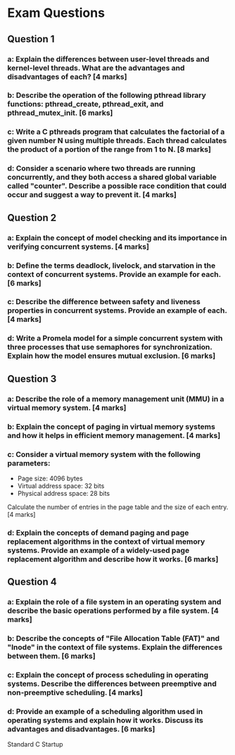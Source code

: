 # Exam Questions

## Question 1

### a: Explain the differences between user-level threads and kernel-level threads. What are the advantages and disadvantages of each? [4 marks]

### b: Describe the operation of the following pthread library functions: pthread_create, pthread_exit, and pthread_mutex_init. [6 marks]

### c: Write a C pthreads program that calculates the factorial of a given number N using multiple threads. Each thread calculates the product of a portion of the range from 1 to N. [8 marks]

### d: Consider a scenario where two threads are running concurrently, and they both access a shared global variable called "counter". Describe a possible race condition that could occur and suggest a way to prevent it. [4 marks]

## Question 2

### a: Explain the concept of model checking and its importance in verifying concurrent systems. [4 marks]

### b: Define the terms deadlock, livelock, and starvation in the context of concurrent systems. Provide an example for each. [6 marks]

### c: Describe the difference between safety and liveness properties in concurrent systems. Provide an example of each. [4 marks]

### d: Write a Promela model for a simple concurrent system with three processes that use semaphores for synchronization. Explain how the model ensures mutual exclusion. [6 marks]

## Question 3

### a: Describe the role of a memory management unit (MMU) in a virtual memory system. [4 marks]

### b: Explain the concept of paging in virtual memory systems and how it helps in efficient memory management. [4 marks]

### c: Consider a virtual memory system with the following parameters:

- Page size: 4096 bytes
- Virtual address space: 32 bits
- Physical address space: 28 bits

Calculate the number of entries in the page table and the size of each entry. [4 marks]

### d: Explain the concepts of demand paging and page replacement algorithms in the context of virtual memory systems. Provide an example of a widely-used page replacement algorithm and describe how it works. [6 marks]

## Question 4

### a: Explain the role of a file system in an operating system and describe the basic operations performed by a file system. [4 marks]

### b: Describe the concepts of "File Allocation Table (FAT)" and "Inode" in the context of file systems. Explain the differences between them. [6 marks]

### c: Explain the concept of process scheduling in operating systems. Describe the differences between preemptive and non-preemptive scheduling. [4 marks]

### d: Provide an example of a scheduling algorithm used in operating systems and explain how it works. Discuss its advantages and disadvantages. [6 marks]

Standard C Startup

